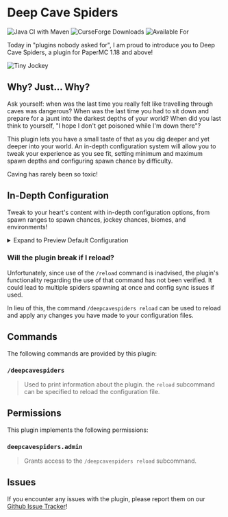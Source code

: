 # Deep Cave Spiders
![Java CI with Maven](https://github.com/satyrnidae/deep-cave-spiders/actions/workflows/maven.yml/badge.svg)
![CurseForge Downloads](https://cf.way2muchnoise.eu/564627.svg)
![Available For](https://cf.way2muchnoise.eu/versions/564627.svg)

Today in "plugins nobody asked for", I am proud to introduce you to Deep Cave Spiders, a plugin for PaperMC 1.18 and above!

![Tiny Jockey](https://imgur.com/Asq1alJ.png)

## Why? Just... Why?

Ask yourself: when was the last time you really felt like travelling through caves was dangerous? When was the last time you had to sit down and prepare for a jaunt into the darkest depths of your world? When did you last think to yourself, "I hope I don't get poisoned while I'm down there"?

This plugin lets you have a small taste of that as you dig deeper and yet deeper into your world. An in-depth configuration system will allow you to tweak your experience as you see fit, setting minimum and maximum spawn depths and configuring spawn chance by difficulty.

Caving has rarely been so toxic!

## In-Depth Configuration

Tweak to your heart's content with in-depth configuration options, from spawn ranges to spawn chances, jockey chances, biomes, and environments!

<details><summary>Expand to Preview Default Configuration</summary>

*As of 1.0-SNAPSHOT:*
```yaml
# The locale to use while translating chat messages.
# Default value: en_US.
locale: "en_US"
# Options for spawning the cave spiders.
spawnOptions:
  # Spawning height range.
  range:
    # The minimum Y level that cave spiders will spawn.
    # Default value: -64
    minY: -64
    # The maximum Y level that cave spiders will spawn.
    # Default value: -8
    maxY: -8
  # Chances that a cave spider will replace a normal spider within the given range.
  # Settings are between 0 and 1, separated by difficulty level.
  chances:
    # Easy mode spawn rates.
    # Default value: 0.05, or 1 in 20.
    easy: 0.05
    # Normal mode spawn rates.
    # Default value: 0.1, or 1 in 10.
    normal: 0.1
    # Hard mode spawn rated.
    # Default value: 0.5, or 1 in 2.
    hard: 0.5
  # Chance for a cave spider to spawn a baby zombie as a rider.
  # Only applies on Hard difficulty.
  # Values are between 0 and 1.
  # Defaults to 0.1, or 1 in 10 cave spiders.
  jockeyChance: 0.1
# Biomes in which the cave spiders will spawn.
# Valid values: https://papermc.io/javadocs/paper/1.18/org/bukkit/block/Biome.html
biomes:
  - badlands
  - bamboo_jungle
  - birch_forest
  - dark_forest
  - desert
  - flower_forest
  - forest
  - grove
  - jagged_peaks
  - jungle
  - meadow
  - plains
  - savanna
  - savanna_plateau
  - sparse_jungle
  - stony_peaks
  - sunflower_plains
  - swamp
  - windswept_forest
  - windswept_gravelly_hills
  - windswept_hills
  - windswept_savanna
  - wooded_badlands
# The environments in which cave spiders will spawn.
# By default, only affects NORMAL environments.
# Valid values: https://papermc.io/javadocs/paper/1.18/org/bukkit/World.Environment.html
environments:
  - normal

```
</details>

### Will the plugin break if I reload?

Unfortunately, since use of the `/reload` command is inadvised, the plugin's functionality regarding the use of that command has not been verified. It could lead to multiple spiders spawning at once and config sync issues if used.

In lieu of this, the command `/deepcavespiders reload` can be used to reload and apply any changes you have made to your configuration files.

## Commands

The following commands are provided by this plugin:

### `/deepcavespiders`
> Used to print information about the plugin. the `reload` subcommand can be specified to reload the configuration file.

## Permissions

This plugin implements the following permissions:

### `deepcavespiders.admin`
> Grants access to the `/deepcavespiders reload` subcommand.

## Issues

If you encounter any issues with the plugin, please report them on our [Github Issue Tracker](https://github.com/satyrnidae/deep-cave-spiders)!

